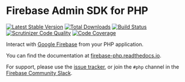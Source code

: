 # Firebase Admin SDK for PHP

[![Latest Stable Version](https://poser.pugx.org/kreait/firebase-php/v/stable)](https://packagist.org/packages/kreait/firebase-php)
[![Total Downloads](https://poser.pugx.org/kreait/firebase-php/downloads)](https://packagist.org/packages/kreait/firebase-php)
[![Build Status](https://travis-ci.org/kreait/firebase-php.svg?branch=master)](https://travis-ci.org/kreait/firebase-php)
[![Scrutinizer Code Quality](https://scrutinizer-ci.com/g/kreait/firebase-php/badges/quality-score.png?b=master)](https://scrutinizer-ci.com/g/kreait/firebase-php/?branch=master)
[![Code Coverage](https://scrutinizer-ci.com/g/kreait/firebase-php/badges/coverage.png?b=master)](https://scrutinizer-ci.com/g/kreait/firebase-php/?branch=master)

Interact with [Google Firebase](https://firebase.google.com>) from your PHP application.

You can find the documentation at 
[firebase-php.readthedocs.io](https://firebase-php.readthedocs.io/).

For support, please use the [issue tracker](https://github.com/kreait/firebase-php/issues/),
or join the `#php` channel in the [Firebase Community Slack](https://firebase-community.appspot.com).
